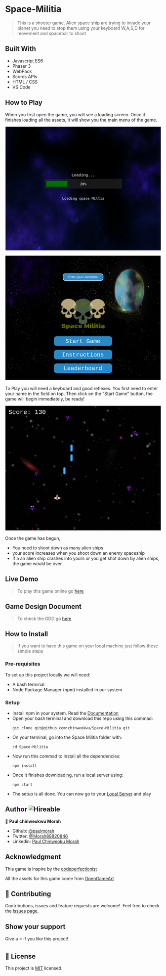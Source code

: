 # Space-Militia
> This is a shooter game. Alien space ship are trying to invade your planet 
> you need to stop them using your keyboard W,A,S,D for movement and spacebar to shoot

## Built With

- Javascript ES6
- Phaser 3
- WebPack
- Scores APIs
- HTML / CSS
- VS Code

## How to Play

When you first open the game, you will see a loading screen. Once it finishes loading all the assets, it will show you the main menu of the game.

![screenshot](./src/assets/loadingGame.png) 

![screenshot](./src/assets/gameMenu.png) 

To Play you will need a keyboard and good reflexes. You first need to enter your name in the field on top. Then click on the "Start Game" button, the game will begin immediately, be ready!

![screenshot](./src/assets/battlespace.png)

Once the game has begun,

- You need to shoot down as many alien ships 
- your score increases when you shoot down an enemy spaceship
- If a an alien ship crashes into yours or you get shot down by alien ships, the game would be over.

## Live Demo

> To play this game online go [here]()

## Game Design Document

> To check the GDD go [here](https://github.com/chinweokwu/Space-Militia/blob/branch-a/GameDesignDocument.md)

## How to Install

> If you want to have this game on your local machine just follow these simple steps

### Pre-requisites

To set up this project locally we will need:
- A bash terminal
- Node Package Manager (npm) installed in our system

### Setup

- Install npm in your system. Read the [Documentation](https://nodejs.org/en/download/package-manager/)
- Open your bash terminal and download this repo using this commad:
    ``` 
   git clone git@github.com:chinweokwu/Space-Militia.git
    ``` 
- On your terminal, go into the Space Militia folder with:
    ``` 
   cd Space-Militia
    ``` 
- Now run this commad to install all the dependencies:
    ``` 
   npm install
    ``` 
- Once it finishes downloading, run a local server using:
    ``` 
   npm start
    ``` 
- The setup is all done. You can now go to your [Local Server](http://localhost:3000/) and play

## Author  ![Hireable](https://img.shields.io/badge/HIREABLE-YES-yellowgreen&?style=for-the-badge)

👤 **Paul chinweokwu Morah**
- Github: [@paulmorah](https://github.com/chinweokwu)
- Twitter: [@Morah89820846](https://twitter.com/Morah89820846)
- Linkedin: [Paul Chinweoku Morah](https://www.linkedin.com/in/morah-paul/)

## Acknowledgment

This game is inspire by the [codeperfectionist](http://codeperfectionist.com/articles/phaser-js-tutorial-building-a-polished-space-shooter-game-part-3/)

All the assets for this game come from [OpenGameArt](https://opengameart.org/)



## 🤝 Contributing

Contributions, issues and feature requests are welcome!. Feel free to check the [issues page](https://github.com/chinweokwu/Space-Militia/issues).

## Show your support

Give a ⭐️ if you like this project!

## 📝 License
This project is [MIT](https://github.com/chinweokwu/Space-Militia/blob/develop/LICENSE) licensed.
